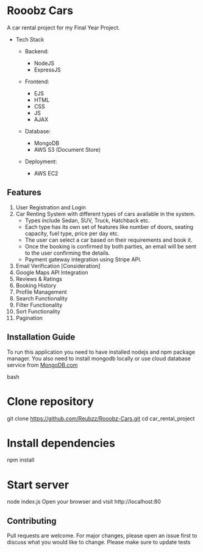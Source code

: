 # Rooobz Cars

A car rental project for my Final Year Project. 
- Tech Stack 
    - Backend:
        - NodeJS 
        - ExpressJS 
        
    - Frontend:
        - EJS
        - HTML
        - CSS
        - JS
        - AJAX

    - Database: 
        - MongoDB
        - AWS S3 (Document Store)
    
    - Deployment:
        - AWS EC2

## Features
1. User Registration and Login
2. Car Renting System with different types of cars available in the system.
    - Types include Sedan, SUV, Truck, Hatchback etc.
    - Each type has its own set of features like number of doors, seating capacity, fuel type, price per day etc.
    - The user can select a car based on their requirements and book it.
    - Once the booking is confirmed by both parties, an email will be sent to the user confirming the details.
    - Payment gateway integration using Stripe API.
3. Email Verification [Consideration]
4. Google Maps API Integration
5. Reviews & Ratings
6. Booking History
7. Profile Management
8. Search Functionality
9. Filter Functionality
10. Sort Functionality
11. Pagination

## Installation Guide
To run this application you need to have installed nodejs and npm package manager. You also need to install mongodb locally or use cloud database service from [MongoDB.com](https://mongodb.com)

bash
# Clone repository
git clone https://github.com/Reubzz/Rooobz-Cars.git
cd car_rental_project

# Install dependencies
npm install

# Start server
node index.js
Open your browser and visit http://localhost:80

## Contributing
Pull requests are welcome. For major changes, please open an issue first to discuss what you would like to change. Please make sure to update tests